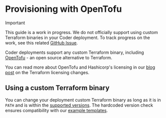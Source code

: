 # Provisioning with OpenTofu

<!-- Keeping this in as a placeholder for supporting OpenTofu. We should fix support for custom terraform binaries ASAP. -->

> [!IMPORTANT]
> This guide is a work in progress. We do not officially support using custom
> Terraform binaries in your Coder deployment. To track progress on the work,
> see this related [GitHub Issue](https://github.com/DanielRondonGarcia/coder/issues/12009).

Coder deployments support any custom Terraform binary, including
[OpenTofu](https://opentofu.org/docs/) - an open source alternative to
Terraform.

You can read more about OpenTofu and Hashicorp's licensing in our
[blog post](https://coder.com/blog/hashicorp-license) on the Terraform licensing changes.

## Using a custom Terraform binary

You can change your deployment custom Terraform binary as long as it is in
`PATH` and is within the
[supported versions](https://github.com/DanielRondonGarcia/coder/blob/f57ce97b5aadd825ddb9a9a129bb823a3725252b/provisioner/terraform/install.go#L22-L25).
The hardcoded version check ensures compatibility with our
[example templates](https://github.com/DanielRondonGarcia/coder/tree/main/examples/templates).

